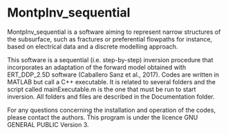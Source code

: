 # MontpInv_sequential

MontpInv_sequential is a software aiming to represent narrow structures of the subsurface, such as fractures or preferential flowpaths for instance, based on electrical data and a discrete modelling approach.

This software is a sequential (i.e. step-by-step) inversion procedure that incorporates an adaptation of the forward model obtained with ERT_DDP_2.5D software (Caballero Sanz et al., 2017). Codes are written in MATLAB but call a C++ executable.
It is related to several folders and the script called mainExecutable.m is the one that must be run to start inversion. All folders and files are described in the Documentation folder. 

For any questions concerning the installation and operation of the codes, please contact the authors. This program is under the licence GNU GENERAL PUBLIC Version 3.

